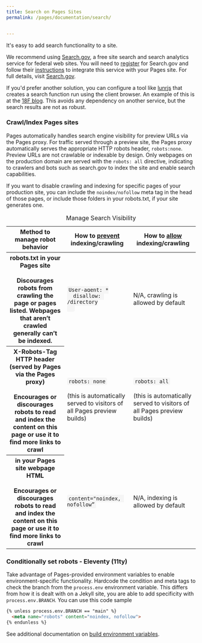 ```yaml
---
title: Search on Pages Sites
permalink: /pages/documentation/search/


---
```


It's easy to add search functionality to a site.

We recommend using [Search.gov][], a free site search and search analytics service for federal web sites. You will need to [register](https://search.usa.gov/signup) for Search.gov and follow their [instructions](https://search.gov/get-started/searchgov-for-cloudgov-pages.html) to integrate this service with your Pages site. For full details, visit [Search.gov][]. 

If you'd prefer another solution, you can configure a tool like [lunrjs](https://lunrjs.com/) that creates a search function run using the client browser. An example of this is at the [18F blog](https://18f.gsa.gov/blog/). This avoids any dependency on another service, but the search results are not as robust.

[Search.gov]: https://search.gov/

### Crawl/Index Pages sites

Pages automatically handles search engine visibility for preview URLs via the Pages proxy. For traffic  served through a preview site, the Pages proxy automatically serves the appropriate HTTP robots header, `robots:none`. Preview URLs are not crawlable or indexable by design. Only webpages on the production domain are served with the  `robots: all` directive, indicating to crawlers and bots such as search.gov to index the site and enable search capabilities. 


If you want to disable crawling and indexing for specific pages of your production site, you can include the `noindex/nofollow` meta tag in the head of those pages, or include those folders in your robots.txt, if your site generates one.

<table class="usa-table usa-table--borderless">
  <caption>
    Manage Search Visibility
  </caption>
  <thead>
    <tr>
      <th scope="col"><strong>Method to manage robot behavior</strong></th>
      <th scope="col"><strong>How to <u>prevent</u> indexing/crawling</strong></th>
      <th scope="col"><strong>How to <u>allow</u> indexing/crawling</strong></th>
    </tr>
  </thead>
  <tbody>
    <tr>
      <th scope="row"><strong>robots.txt in your Pages site</strong><br><br>Discourages robots from crawling the page or pages listed. Webpages that aren’t crawled generally can’t be indexed.</th>
      <td>
      <code style="background-color: #f5f5f5; padding: 0.125rem 0.25rem; border-radius: 0.25rem;">User-agent: *
  disallow: /directory
  </code>
      </td>
      <td>N/A, crawling is allowed by default</td>
    </tr>
    <tr>
      <th scope="row"><strong>X-Robots-Tag HTTP header (served by Pages via the Pages proxy)</strong><br><br>Encourages or discourages robots to read and index the content on this page or use it to find more links to crawl
      </th>
      <td>
      <code style="background-color: #f5f5f5; padding: 0.125rem 0.25rem; border-radius: 0.25rem;">robots: none</code><br><br>(this is automatically served to  visitors of all Pages preview builds)
      </td>
      <td>
      <code style="background-color: #f5f5f5; padding: 0.125rem 0.25rem; border-radius: 0.25rem;">robots: all</code><br><br>(this is automatically served to  visitors of all Pages preview builds)
      </td>
    </tr>
    <tr>
      <th scope="row"><strong><meta name="robots"> in your Pages site webpage HTML
</strong><br><br>Encourages or discourages robots to read and index the content on this page or use it to find more links to crawl</th>
      <td>
      <code style="background-color: #f5f5f5; padding: 0.125rem 0.25rem; border-radius: 0.25rem;">content="noindex, nofollow”</code>
      </td>
      <td>N/A, indexing is allowed by default</td>
    </tr>
    </tr>
  </tbody>
</table>


### Conditionally set robots - Eleventy (11ty) 

Take advantage of Pages-provided environment variables to enable environment-specific functionality. Hardcode the condition and meta tags to check the branch from the `process.env` environment variable. This differs from how it is dealt with on a Jekyll site, you are able to add specificity with `process.env.BRANCH`. 
You can use this code sample 

```html
{% unless process.env.BRANCH == "main" %}
  <meta name="robots" content="noindex, nofollow">
{% endunless %}
```

See additional documentation on [build environment variables](https://cloud.gov/pages/documentation/env-vars-on-pages-builds/).
